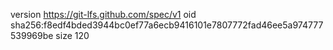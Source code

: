 version https://git-lfs.github.com/spec/v1
oid sha256:f8edf4bded3944bc0ef77a6ecb9416101e7807772fad46ee5a974777539969be
size 120
